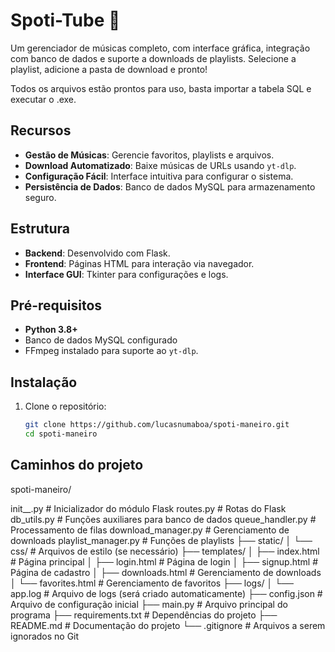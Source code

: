 # Spoti-Tube 🎵

Um gerenciador de músicas completo, com interface gráfica, integração com banco de dados e suporte a downloads de playlists.
Selecione a playlist, adicione a pasta de download e pronto!

Todos os arquivos estão prontos para uso, basta importar a tabela SQL e executar o .exe.


## Recursos
- **Gestão de Músicas**: Gerencie favoritos, playlists e arquivos.
- **Download Automatizado**: Baixe músicas de URLs usando `yt-dlp`.
- **Configuração Fácil**: Interface intuitiva para configurar o sistema.
- **Persistência de Dados**: Banco de dados MySQL para armazenamento seguro.

## Estrutura
- **Backend**: Desenvolvido com Flask.
- **Frontend**: Páginas HTML para interação via navegador.
- **Interface GUI**: Tkinter para configurações e logs.

## Pré-requisitos
- **Python 3.8+**
- Banco de dados MySQL configurado
- FFmpeg instalado para suporte ao `yt-dlp`.

## Instalação
1. Clone o repositório:
   ```bash
   git clone https://github.com/lucasnumaboa/spoti-maneiro.git
   cd spoti-maneiro


## Caminhos do projeto
spoti-maneiro/

init__.py          # Inicializador do módulo Flask
routes.py            # Rotas do Flask
db_utils.py          # Funções auxiliares para banco de dados
queue_handler.py     # Processamento de filas
download_manager.py  # Gerenciamento de downloads
playlist_manager.py  # Funções de playlists
├── static/
│   └── css/                 # Arquivos de estilo (se necessário)
├── templates/
│   ├── index.html           # Página principal
│   ├── login.html           # Página de login
│   ├── signup.html          # Página de cadastro
│   ├── downloads.html       # Gerenciamento de downloads
│   └── favorites.html       # Gerenciamento de favoritos
├── logs/
│   └── app.log              # Arquivo de logs (será criado automaticamente)
├── config.json              # Arquivo de configuração inicial
├── main.py                  # Arquivo principal do programa
├── requirements.txt         # Dependências do projeto
├── README.md                # Documentação do projeto
└── .gitignore               # Arquivos a serem ignorados no Git
